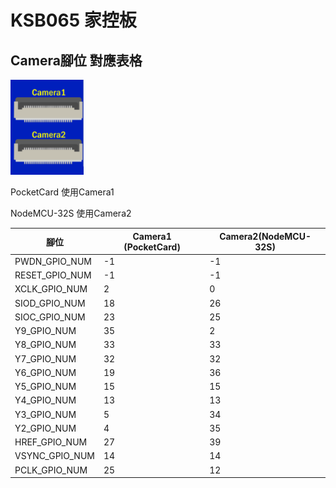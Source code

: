 

# KSB065 家控板

## Camera腳位 對應表格

<img src="images/KSB065/0008.png" alt="00000" style="zoom:80%;" />

PocketCard      使用Camera1

NodeMCU-32S 使用Camera2

| 腳位           | Camera1 (PocketCard) | Camera2(NodeMCU-32S) |
| -------------- | -------------------- | -------------------- |
| PWDN_GPIO_NUM  | -1                   | -1                   |
| RESET_GPIO_NUM | -1                   | -1                   |
| XCLK_GPIO_NUM  | 2                    | 0                    |
| SIOD_GPIO_NUM  | 18                   | 26                   |
| SIOC_GPIO_NUM  | 23                   | 25                   |
| Y9_GPIO_NUM    | 35                   | 2                    |
| Y8_GPIO_NUM    | 33                   | 33                   |
| Y7_GPIO_NUM    | 32                   | 32                   |
| Y6_GPIO_NUM    | 19                   | 36                   |
| Y5_GPIO_NUM    | 15                   | 15                   |
| Y4_GPIO_NUM    | 13                   | 13                   |
| Y3_GPIO_NUM    | 5                    | 34                   |
| Y2_GPIO_NUM    | 4                    | 35                   |
| HREF_GPIO_NUM  | 27                   | 39                   |
| VSYNC_GPIO_NUM | 14                   | 14                   |
| PCLK_GPIO_NUM  | 25                   | 12                   |

